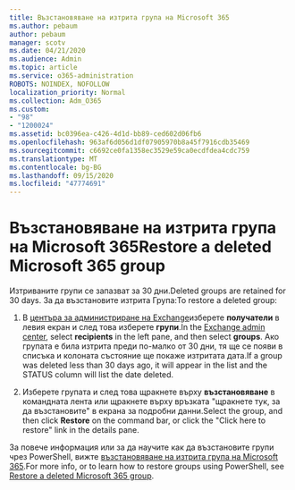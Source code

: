 ```yaml
---
title: Възстановяване на изтрита група на Microsoft 365
ms.author: pebaum
author: pebaum
manager: scotv
ms.date: 04/21/2020
ms.audience: Admin
ms.topic: article
ms.service: o365-administration
ROBOTS: NOINDEX, NOFOLLOW
localization_priority: Normal
ms.collection: Adm_O365
ms.custom:
- "98"
- "1200024"
ms.assetid: bc0396ea-c426-4d1d-bb89-ced602d06fb6
ms.openlocfilehash: 963af6d056d1df07905970b8a45f7916cdb35469
ms.sourcegitcommit: c6692ce0fa1358ec3529e59ca0ecdfdea4cdc759
ms.translationtype: MT
ms.contentlocale: bg-BG
ms.lasthandoff: 09/15/2020
ms.locfileid: "47774691"
---
```

# <a name="restore-a-deleted-microsoft-365-group"></a><span data-ttu-id="75ab8-102">Възстановяване на изтрита група на Microsoft 365</span><span class="sxs-lookup"><span data-stu-id="75ab8-102">Restore a deleted Microsoft 365 group</span></span>

<span data-ttu-id="75ab8-103">Изтриваните групи се запазват за 30 дни.</span><span class="sxs-lookup"><span data-stu-id="75ab8-103">Deleted groups are retained for 30 days.</span></span> <span data-ttu-id="75ab8-104">За да възстановите изтрита Група:</span><span class="sxs-lookup"><span data-stu-id="75ab8-104">To restore a deleted group:</span></span>
  
1. <span data-ttu-id="75ab8-105">В [центъра за администриране на Exchange](https://outlook.office365.com/ecp/)изберете **получатели** в левия екран и след това изберете **групи**.</span><span class="sxs-lookup"><span data-stu-id="75ab8-105">In the [Exchange admin center](https://outlook.office365.com/ecp/), select **recipients** in the left pane, and then select **groups**.</span></span> <span data-ttu-id="75ab8-106">Ако групата е била изтрита преди по-малко от 30 дни, тя ще се появи в списъка и колоната състояние ще покаже изтритата дата.</span><span class="sxs-lookup"><span data-stu-id="75ab8-106">If a group was deleted less than 30 days ago, it will appear in the list and the STATUS column will list the date deleted.</span></span>

2. <span data-ttu-id="75ab8-107">Изберете групата и след това щракнете върху **възстановяване** в командната лента или щракнете върху връзката "щракнете тук, за да възстановите" в екрана за подробни данни.</span><span class="sxs-lookup"><span data-stu-id="75ab8-107">Select the group, and then click **Restore** on the command bar, or click the "Click here to restore" link in the details pane.</span></span>

<span data-ttu-id="75ab8-108">За повече информация или за да научите как да възстановите групи чрез PowerShell, вижте [възстановяване на изтрита група на Microsoft 365](https://go.microsoft.com/fwlink/?linkid=867802).</span><span class="sxs-lookup"><span data-stu-id="75ab8-108">For more info, or to learn how to restore groups using PowerShell, see [Restore a deleted Microsoft 365 group](https://go.microsoft.com/fwlink/?linkid=867802).</span></span>
  